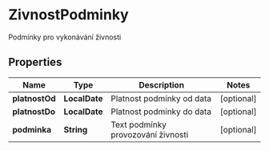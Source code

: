 

# ZivnostPodminky

Podmínky pro vykonávání živnosti

## Properties

| Name | Type | Description | Notes |
|------------ | ------------- | ------------- | -------------|
|**platnostOd** | **LocalDate** | Platnost podmínky od data |  [optional] |
|**platnostDo** | **LocalDate** | Platnost podmínky do data |  [optional] |
|**podminka** | **String** | Text podmínky provozování živnosti |  [optional] |




